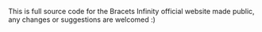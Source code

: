 This is full source code for the Bracets Infinity official website made public, any changes or suggestions are welcomed :)
